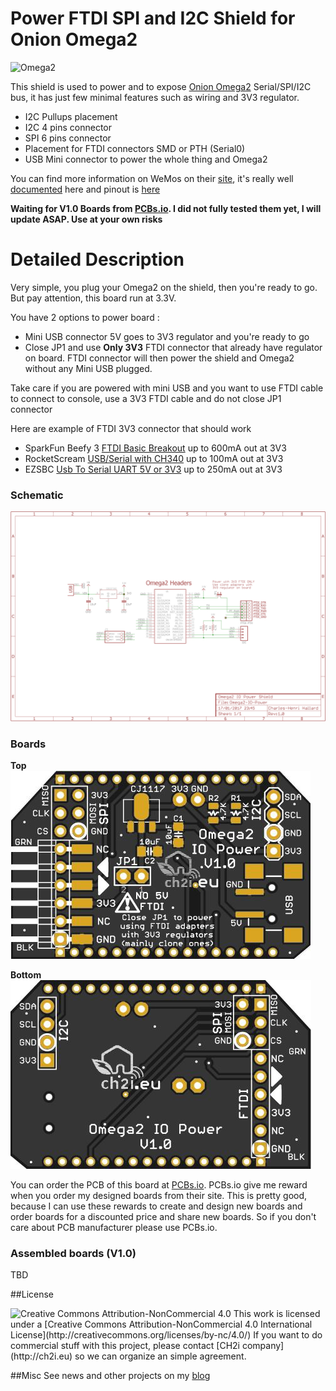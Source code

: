 Power FTDI SPI and I2C Shield for Onion Omega2
==============================================

<img src="https://raw.githubusercontent.com/OnionIoT/Onion-Docs/master/Omega2/Documentation/Hardware-Overview/img/Omega-2-Pinout-Diagram.png" alt="Omega2" width="50%" height="50%"> 

This shield is used to power and to expose [Onion Omega2](https://onion.io/) Serial/SPI/I2C bus, it has just few minimal features such as wiring and 3V3 regulator. 
- I2C Pullups placement
- I2C 4 pins connector
- SPI 6 pins connector
- Placement for FTDI connectors SMD or PTH (Serial0) 
- USB Mini connector to power the whole thing and Omega2

You can find more information on WeMos on their [site](https://onion.io/), it's really well [documented](https://docs.onion.io/omega2-docs/index.html) here and pinout is [here](https://docs.onion.io/omega2-docs/omega2.html#the-pins)

**Waiting for V1.0 Boards from [PCBs.io](https://PCBs.io/share/4976j). I did not fully tested them yet, I will update ASAP. Use at your own risks**

Detailed Description
====================

Very simple, you plug your Omega2 on the shield, then you're ready to go. But pay attention, this board run at 3.3V.

You have 2 options to power board :

- Mini USB connector 5V goes to 3V3 regulator and you're ready to go
- Close JP1 and use **Only 3V3** FTDI connector that already have regulator on board. FTDI connector will then power the shield and Omega2 without any Mini USB plugged.

Take care if you are powered with mini USB and you want to use FTDI cable to connect to console, use a 3V3 FTDI cable and do not close JP1 connector

Here are example of FTDI 3V3 connector that should work 

- SparkFun Beefy 3 [FTDI Basic Breakout](https://www.sparkfun.com/products/13746) up to 600mA out at 3V3
- RocketScream [USB/Serial with CH340](http://www.rocketscream.com/blog/product/ch340g-usb-serial-adapter/) up to 100mA out at 3V3
- EZSBC [Usb To Serial UART 5V or 3V3](https://www.tindie.com/products/ddebeer/usb-to-serial--uart-5v-or-33v-695-/) up to 250mA out at 3V3

### Schematic
![schematic](https://raw.githubusercontent.com/hallard/Omega2-IO-Power/master/pictures/Omega2-IO-Power-sch.png)  

### Boards 

**Top**
![Top](https://raw.githubusercontent.com/hallard/Omega2-IO-Power/master/pictures/Omega2-IO-Power-top.jpg)  

**Bottom**
![Bottom](https://raw.githubusercontent.com/hallard/Omega2-IO-Power/master/pictures/Omega2-IO-Power-bot.jpg)  

You can order the PCB of this board at [PCBs.io](https://PCBs.io/share/4976j). PCBs.io give me reward when you order my designed boards from their site. This is pretty good, because I can use these rewards to create and design new boards and order boards for a discounted price and share new boards. So if you don't care about PCB manufacturer please use PCBs.io.

### Assembled boards (V1.0)

TBD

##License

<img alt="Creative Commons Attribution-NonCommercial 4.0" src="https://i.creativecommons.org/l/by-nc/4.0/88x31.png">   
This work is licensed under a [Creative Commons Attribution-NonCommercial 4.0 International License](http://creativecommons.org/licenses/by-nc/4.0/)    
If you want to do commercial stuff with this project, please contact [CH2i company](http://ch2i.eu) so we can organize an simple agreement.

##Misc
See news and other projects on my [blog](https://hallard.me)
 